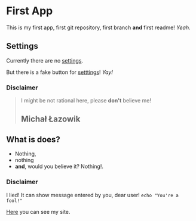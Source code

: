 First App
=========

This is my first app, first git repository, first branch __and__ first readme!
_Yeah._

Settings
--------

Currently there are no [settings][1].

But there is a fake button for [setttings][1]!
_Yay!_

### Disclaimer
> I might be not rational here, please __don't__ believe me!
> ## Michał Łazowik

What is does?
-------------

* Nothing,
* nothing
* __and__, would you believe it? Nothing!.

### Disclaimer
I lied! It can show message entered by you, dear user! `echo "You're a fool!"`

[Here](https://d610.pl "D610 Test Server") you can see my site.

[1]: http://example.com/    "Settings"
